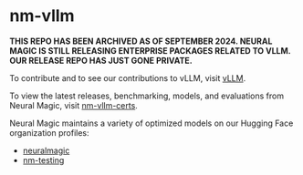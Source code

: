 # nm-vllm

__THIS REPO HAS BEEN ARCHIVED AS OF SEPTEMBER 2024. NEURAL MAGIC IS STILL RELEASING ENTERPRISE PACKAGES RELATED TO VLLM. OUR RELEASE REPO HAS JUST GONE PRIVATE.__

To contribute and to see our contributions to vLLM, visit [vLLM](https://github.com/vllm-project/vllm).

To view the latest releases, benchmarking, models, and evaluations from Neural Magic, visit [nm-vllm-certs](https://github.com/neuralmagic/nm-vllm-certs).

Neural Magic maintains a variety of optimized models on our Hugging Face organization profiles:
- [neuralmagic](https://huggingface.co/neuralmagic)
- [nm-testing](https://huggingface.co/nm-testing)

